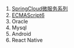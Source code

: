 1. [SpringCloud微服务系列][001]
2. [ECMAScript6][002]
3. Oracle
4. Mysql
5. Android
6. React Native

[001]: https://fgq233.github.io/md/springcloud/index
[002]: https://fgq233.github.io/md/es6/index


